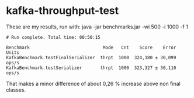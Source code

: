 # kafka-throughput-test

These are my results, run with: java -jar benchmarks.jar -wi 500 -i 1000 -f 1
```
# Run complete. Total time: 00:50:15

Benchmark                            Mode   Cnt    Score    Error  Units
KafkaBenchmark.testFinalSerializer  thrpt  1000  324,180 ± 30,099  ops/s
KafkaBenchmark.testSerializer       thrpt  1000  323,327 ± 30,110  ops/s
```
That makes a minor difference of about 0,26 % increase above non final classes.
